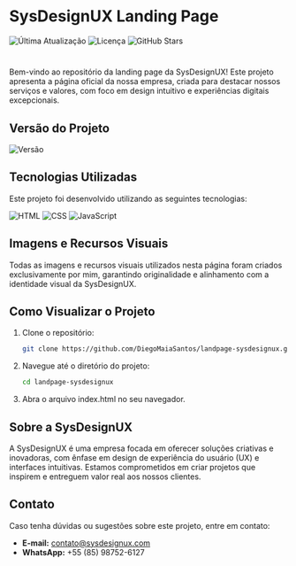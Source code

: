 # SysDesignUX Landing Page

![Última Atualização](https://img.shields.io/github/last-commit/DiegoMaiaSantos/landpage-sysdesignux) 
![Licença](https://img.shields.io/github/license/DiegoMaiaSantos/landpage-sysdesignux) 
![GitHub Stars](https://img.shields.io/github/stars/DiegoMaiaSantos/landpage-sysdesignux?style=social)

#
Bem-vindo ao repositório da landing page da SysDesignUX! Este projeto apresenta a página oficial da nossa empresa, criada para destacar nossos serviços e valores, com foco em design intuitivo e experiências digitais excepcionais.

## Versão do Projeto
![Versão](https://img.shields.io/badge/versão-1.0.0-blue) 

## Tecnologias Utilizadas

Este projeto foi desenvolvido utilizando as seguintes tecnologias:

![HTML](https://img.shields.io/badge/HTML5-E34F26?style=flat&logo=html5&logoColor=white)
![CSS](https://img.shields.io/badge/CSS3-1572B6?style=flat&logo=css3&logoColor=white)
![JavaScript](https://img.shields.io/badge/JavaScript-F7DF1E?style=flat&logo=javascript&logoColor=black)

## Imagens e Recursos Visuais
Todas as imagens e recursos visuais utilizados nesta página foram criados exclusivamente por mim, garantindo originalidade e alinhamento com a identidade visual da SysDesignUX.

## Como Visualizar o Projeto
1. Clone o repositório:
   ```bash
   git clone https://github.com/DiegoMaiaSantos/landpage-sysdesignux.git
2. Navegue até o diretório do projeto:
   ```bash
   cd landpage-sysdesignux
3. Abra o arquivo index.html no seu navegador.

## Sobre a SysDesignUX
A SysDesignUX é uma empresa focada em oferecer soluções criativas e inovadoras, com ênfase em design de experiência do usuário (UX) e interfaces intuitivas. Estamos comprometidos em criar projetos que inspirem e entreguem valor real aos nossos clientes.

## Contato
Caso tenha dúvidas ou sugestões sobre este projeto, entre em contato:

- **E-mail:** contato@sysdesignux.com
- **WhatsApp:** +55 (85) 98752-6127
